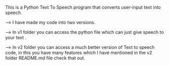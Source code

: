 This is a Python Text To Speech program that converts user-input text into speech.

--> I have made my code into two versions.


--> In v1 folder you can access the python file which can just give speech to your text .


--> In v2 folder you can access a much better version of Text to speech code, in this you have many features which I have mentioned in the v2 folder README.md file check that out.
